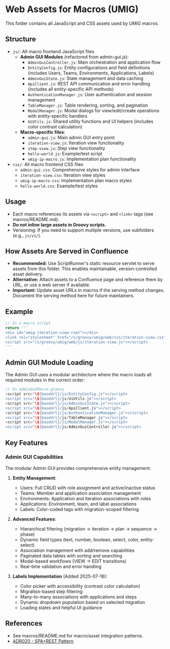 # Web Assets for Macros (UMIG)

This folder contains all JavaScript and CSS assets used by UMIG macros.

## Structure
- `js/`: All macro frontend JavaScript files
  - **Admin GUI Modules** (refactored from admin-gui.js):
    - `AdminGuiController.js`: Main orchestration and application flow
    - `EntityConfig.js`: Entity configurations and field definitions (includes Users, Teams, Environments, Applications, Labels)
    - `AdminGuiState.js`: State management and data caching
    - `ApiClient.js`: REST API communication and error handling (includes all entity-specific API methods)
    - `AuthenticationManager.js`: User authentication and session management
    - `TableManager.js`: Table rendering, sorting, and pagination
    - `ModalManager.js`: Modal dialogs for view/edit/create operations with entity-specific handlers
    - `UiUtils.js`: Shared utility functions and UI helpers (includes color contrast calculation)
  - **Macro-specific files**:
    - `admin-gui.js`: Main admin GUI entry point
    - `iteration-view.js`: Iteration view functionality
    - `step-view.js`: Step view functionality
    - `hello-world.js`: Example/test script
    - `umig-ip-macro.js`: Implementation plan functionality
- `css/`: All macro frontend CSS files
  - `admin-gui.css`: Comprehensive styles for admin interface
  - `iteration-view.css`: Iteration view styles
  - `umig-ip-macro.css`: Implementation plan macro styles
  - `hello-world.css`: Example/test styles

## Usage
- Each macro references its assets via `<script>` and `<link>` tags (see macros/README.md).
- **Do not inline large assets in Groovy scripts.**
- Versioning: If you need to support multiple versions, use subfolders (e.g., `js/v1/`).

## How Assets Are Served in Confluence
- **Recommended:** Use ScriptRunner's static resource servlet to serve assets from this folder. This enables maintainable, version-controlled asset delivery.
- **Alternative:** Attach assets to a Confluence page and reference them by URL, or use a web server if available.
- **Important:** Update asset URLs in macros if the serving method changes. Document the serving method here for future maintainers.

## Example
```groovy
// In a macro script
return '''
<div id="umig-iteration-view-root"></div>
<link rel="stylesheet" href="/s/groovy/umig/web/css/iteration-view.css">
<script src="/s/groovy/umig/web/js/iteration-view.js"></script>
'''
```

## Admin GUI Module Loading
The Admin GUI uses a modular architecture where the macro loads all required modules in the correct order:
```groovy
// In adminGuiMacro.groovy
<script src="\${baseUrl}/js/EntityConfig.js"></script>
<script src="\${baseUrl}/js/UiUtils.js"></script>
<script src="\${baseUrl}/js/AdminGuiState.js"></script>
<script src="\${baseUrl}/js/ApiClient.js"></script>
<script src="\${baseUrl}/js/AuthenticationManager.js"></script>
<script src="\${baseUrl}/js/TableManager.js"></script>
<script src="\${baseUrl}/js/ModalManager.js"></script>
<script src="\${baseUrl}/js/AdminGuiController.js"></script>
```

## Key Features

### Admin GUI Capabilities
The modular Admin GUI provides comprehensive entity management:

1. **Entity Management**:
   - Users: Full CRUD with role assignment and active/inactive status
   - Teams: Member and application association management
   - Environments: Application and iteration associations with roles
   - Applications: Environment, team, and label associations
   - Labels: Color-coded tags with migration-scoped filtering

2. **Advanced Features**:
   - Hierarchical filtering (migration → iteration → plan → sequence → phase)
   - Dynamic field types (text, number, boolean, select, color, entity-select)
   - Association management with add/remove capabilities
   - Paginated data tables with sorting and searching
   - Modal-based workflows (VIEW → EDIT transitions)
   - Real-time validation and error handling

3. **Labels Implementation** (Added 2025-07-16):
   - Color picker with accessibility (contrast color calculation)
   - Migration-based step filtering
   - Many-to-many associations with applications and steps
   - Dynamic dropdown population based on selected migration
   - Loading states and helpful UI guidance

## References
- See macros/README.md for macro/asset integration patterns.
- [ADR020 - SPA+REST Pattern](../../docs/adr/ARD020-spa-rest-admin-entity-management.md)
